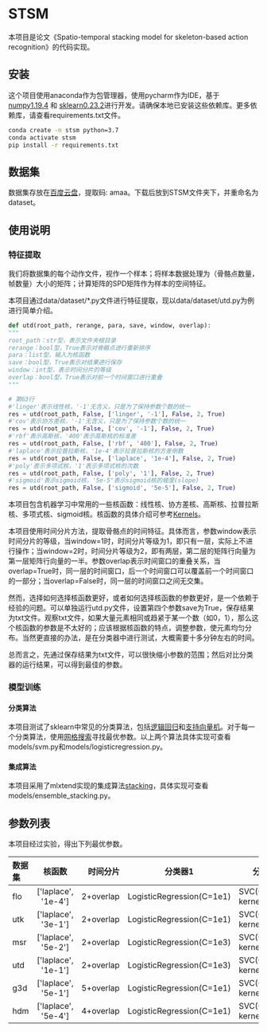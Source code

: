 # STSM

本项目是论文《Spatio-temporal stacking model for skeleton-based action recognition》的代码实现。

## 安装

这个项目使用anaconda作为包管理器，使用pycharm作为IDE，基于 [numpy1.19.4](https://pypi.org/project/numpy/1.19.4/) 和 [sklearn0.23.2](https://scikit-learn.org/stable/whats_new/v0.23.html)进行开发。请确保本地已安装这些依赖库。更多依赖库，请查看requirements.txt文件。

```sh
conda create -n stsm python=3.7
conda activate stsm
pip install -r requirements.txt
```

## 数据集

数据集存放在[百度云盘](https://pan.baidu.com/s/1e9zWHZ7J4Nyw7p9eOP7Ckw?pwd=amaa)，提取码: amaa。下载后放到STSM文件夹下，并重命名为dataset。

## 使用说明

### 特征提取

我们将数据集的每个动作文件，视作一个样本；将样本数据处理为（骨骼点数量，帧数量）大小的矩阵；计算矩阵的SPD矩阵作为样本的空间特征。

本项目通过data/dataset/*.py文件进行特征提取，现以data/dataset/utd.py为例进行简单介绍。

```python
def utd(root_path, rerange, para, save, window, overlap):
"""
root_path：str型，表示文件夹根目录
rerange：bool型，True表示对骨骼点进行重新排序
para：list型，输入为核函数
save：bool型，True表示对结果进行保存
window：int型，表示时间分片的等级
overlap：bool型，True表示对前一个时间窗口进行重叠
"""

# 第63行
#'linger'表示线性核，'-1'无含义，只是为了保持参数个数的统一
res = utd(root_path, False, ['linger', '-1'], False, 2, True)
#'cov'表示协方差核，'-1'无含义，只是为了保持参数个数的统一
res = utd(root_path, False, ['cov', '-1'], False, 2, True)
#'rbf'表示高斯核，'400'表示高斯核的标准差
res = utd(root_path, False, ['rbf', '400'], False, 2, True)
#'laplace'表示拉普拉斯核，'1e-4'表示拉普拉斯核的方差倒数
res = utd(root_path, False, ['laplace', '1e-4'], False, 2, True)
#'poly'表示多项式核，'1'表示多项式核的次数
res = utd(root_path, False, ['poly', '1'], False, 2, True)
#'sigmoid'表示sigmoid核，'5e-5'表示sigmoid核的坡度(slope)
res = utd(root_path, False, ['sigmoid', '5e-5'], False, 2, True)
```

本项目包含机器学习中常用的一些核函数：线性核、协方差核、高斯核、拉普拉斯核、多项式核、sigmoid核。核函数的具体介绍可参考[Kernels](https://scikit-learn.org/0.23/modules/metrics.html#metrics)。

本项目使用时间分片方法，提取骨骼点的时间特征。具体而言，参数window表示时间分片的等级，当window=1时，时间分片等级为1，即只有一层，实际上不进行操作；当window=2时，时间分片等级为2，即有两层，第二层的矩阵行向量为第一层矩阵行向量的一半。参数overlap表示时间窗口的重叠关系，当overlap=True时，同一层的时间窗口，后一个时间窗口可以覆盖前一个时间窗口的一部分；当overlap=False时，同一层的时间窗口之间无交集。

然而，选择如何选择核函数更好，或者如何选择核函数的参数更好，是一个依赖于经验的问题。可以单独运行utd.py文件，设置第四个参数save为True，保存结果为txt文件。观察txt文件，如果大量元素相同或趋紧于某一个数（如0，1），那么这个核函数的参数是不太好的；应该根据核函数的特点，调整参数，使元素均匀分布。当然更直接的办法，是在分类器中进行测试，大概需要十多分钟左右的时间。

总而言之，先通过保存结果为txt文件，可以很快缩小参数的范围；然后对比分类器的运行结果，可以得到最佳的参数。

### 模型训练

#### 分类算法

本项目测试了sklearn中常见的分类算法，包括[逻辑回归](https://scikit-learn.org/0.23/modules/linear_model.html#logistic-regression)和[支持向量机](https://scikit-learn.org/0.23/modules/svm.html#svc)。对于每一个分类算法，使用[网格搜索](http://scikit-learn.org/0.23/modules/generated/sklearn.model_selection.GridSearchCV.html)寻找最优参数。以上两个算法具体实现可查看models/svm.py和models/logisticregression.py。

#### 集成算法

本项目采用了mlxtend实现的集成算法[stacking](http://rasbt.github.io/mlxtend/user_guide/classifier/StackingClassifier/)，具体实现可查看models/ensemble_stacking.py。

## 参数列表

本项目经过实验，得出下列最优参数。

| 数据集 | 核函数                 | 时间分片      | 分类器1                      | 分类器2                        | 元分类器                      |
|:--- |:-------------------:| ---------:| ------------------------- | --------------------------- | ------------------------- |
| flo | ['laplace', '1e-4'] | 2+overlap | LogisticRegression(C=1e1) | SVC(C=1e4, kernel='linear') | LogisticRegression(C=1e1) |
| utk | ['laplace', '3e-1'] | 2+overlap | LogisticRegression(C=1e1) | SVC(C=1e4, kernel='linear') | LogisticRegression(C=1e1) |
| msr | ['laplace', '5e-2'] | 2+overlap | LogisticRegression(C=1e3) | SVC(C=1e4, kernel='linear') | LogisticRegression(C=1e5) |
| utd | ['laplace', '1e-1'] | 2+overlap | LogisticRegression(C=1e3) | SVC(C=1e4, kernel='linear') | LogisticRegression(C=1e3) |
| g3d | ['laplace', '5e-1'] | 5+overlap | LogisticRegression(C=1e1) | SVC(C=1e4, kernel='linear') | LogisticRegression(C=1e3) |
| hdm | ['laplace', '5e-4'] | 4+overlap | LogisticRegression(C=1e1) | SVC(C=1e4, kernel='linear') | LogisticRegression(C=5e5) |